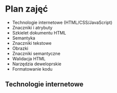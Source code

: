 # Plan zajęć

-   Technologie internetowe (HTML/CSS/JavaScript)
-   Znaczniki i atrybuty
-   Szkielet dokumentu HTML
-   Semantyka
-   Znaczniki tekstowe
-   Obrazki
-   Znaczniki semantyczne
-   Walidacja HTML
-   Narzędzia deweloprskie
-   Formatowanie kodu

## Technologie internetowe
